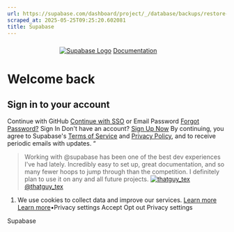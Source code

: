 ```yaml
---
url: https://supabase.com/dashboard/project/_/database/backups/restore-to-new-project
scraped_at: 2025-05-25T09:25:20.602081
title: Supabase
---
```


[![](data:image/svg+xml,%3csvg%20xmlns=%27http://www.w3.org/2000/svg%27%20version=%271.1%27%20width=%27120%27%20height=%2724%27/%3e)![Supabase Logo](https://supabase.com/dashboard/_next/image?url=%2Fdashboard%2Fimg%2Fsupabase-light.svg&w=256&q=75)](https://supabase.com)
[Documentation](https://supabase.com/docs)
# Welcome back
## Sign in to your account
Continue with GitHub
[Continue with SSO](https://supabase.com/dashboard/sign-in-sso?returnTo=%2Fproject%2F_%2Fdatabase%2Fbackups%2Frestore-to-new-project)
or
Email
Password
[Forgot Password?](https://supabase.com/dashboard/forgot-password)
Sign In
Don't have an account? [Sign Up Now](https://supabase.com/dashboard/sign-up?returnTo=%2Fproject%2F_%2Fdatabase%2Fbackups%2Frestore-to-new-project)
By continuing, you agree to Supabase's [Terms of Service](https://supabase.com/terms) and [Privacy Policy](https://supabase.com/privacy), and to receive periodic emails with updates.
“
> Working with @supabase has been one of the best dev experiences I've had lately. Incredibly easy to set up, great documentation, and so many fewer hoops to jump through than the competition. I definitely plan to use it on any and all future projects.
[![thatguy_tex](https://supabase.com/images/twitter-profiles/09HouOSt_400x400.jpg)@thatguy_tex](https://twitter.com/thatguy_tex/status/1497602628410388480)
  1. We use cookies to collect data and improve our services. [Learn more](https://supabase.com/privacy#8-cookies-and-similar-technologies-used-on-our-european-services)
[Learn more](https://supabase.com/privacy#8-cookies-and-similar-technologies-used-on-our-european-services)•Privacy settings
Accept Opt out Privacy settings


Supabase

